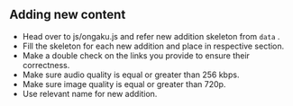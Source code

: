 ## Adding new content

* Head over to js/ongaku.js and refer new addition skeleton from ```data``` .
* Fill the skeleton for each new addition and place in respective section.
* Make a double check on the links you provide to ensure their correctness.
* Make sure audio quality is equal or greater than 256 kbps.
* Make sure image quality is equal or greater than 720p.
* Use relevant name for new addition.
